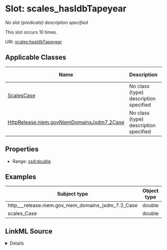 

# Slot: scales_hasIdbTapeyear


_No slot (predicate) description specified_






This slot occurs 10 times.


URI: [scales:hasIdbTapeyear](http://schemas.scales-okn.org/rdf/scales#hasIdbTapeyear)



<!-- no inheritance hierarchy -->





## Applicable Classes

| Name | Description | Modifies Slot |
| --- | --- | --- |
| [ScalesCase](../classes/ScalesCase.md) | No class (type) description specified |  yes  |
| [HttpRelease.niem.govNiemDomainsJxdm7.2Case](../classes/HttpRelease.niem.govNiemDomainsJxdm7.2Case.md) | No class (type) description specified |  yes  |







## Properties

* Range: [xsd:double](http://www.w3.org/2001/XMLSchema#double)






## Examples

| Subject type | Object type | Example subject | Example object | Occurrences |
| --- | --- | --- | --- | --- |
| http___release.niem.gov_niem_domains_jxdm_7.2_Case | double | scales:/CaseCivil | 2016.0 | 10 |
| scales_Case | double | scales:/CaseCivil | 2016.0 | 10 |




## LinkML Source

<details>

```yaml
name: scales_hasIdbTapeyear
annotations:
  count:
    tag: count
    value: 10
description: No slot (predicate) description specified
examples:
- object:
    example_object: '2016.0'
    example_object_type: double
    example_predicate: scales:hasIdbTapeyear
    example_subject: scales:/CaseCivil
    example_subject_type: http___release.niem.gov_niem_domains_jxdm_7.2_Case
- object:
    example_object: '2016.0'
    example_object_type: double
    example_predicate: scales:hasIdbTapeyear
    example_subject: scales:/CaseCivil
    example_subject_type: scales_Case
from_schema: scales-kg
rank: 1000
slot_uri: scales:hasIdbTapeyear
alias: scales_hasIdbTapeyear
domain_of:
- http___release.niem.gov_niem_domains_jxdm_7.2_Case
- scales_Case
range: double

```
</details>